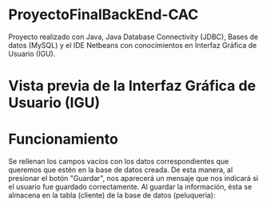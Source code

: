 # ProyectoFinalBackEnd-CAC
Proyecto realizado con Java, Java Database Connectivity (JDBC), Bases de datos (MySQL) y el IDE Netbeans con conocimientos en Interfaz Gráfica de Usuario (IGU).
# Vista previa de la Interfaz Gráfica de Usuario (IGU) 

# Funcionamiento
Se rellenan los campos vacíos con los datos correspondientes que queremos que estén en la base de datos creada. De esta manera, al presionar el botón "Guardar", nos aparecerá un mensaje que nos indicará si el usuario fue guardado correctamente.
Al guardar la información, ésta se almacena en la tabla (cliente) de la base de datos (peluqueria):

